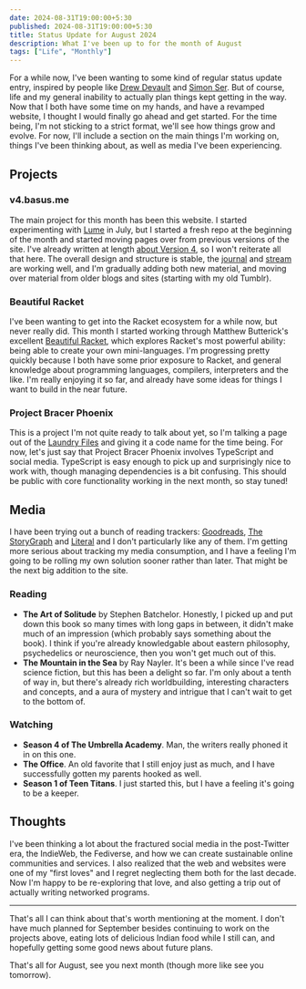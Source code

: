 ```yaml
---
date: 2024-08-31T19:00:00+5:30
published: 2024-08-31T19:00:00+5:30
title: Status Update for August 2024
description: What I've been up to for the month of August
tags: ["Life", "Monthly"]
---
```


For a while now, I've been wanting to some kind of regular status update entry,
inspired by people like [Drew
Devault](https://drewdevault.com/2022/10/15/Status-update-October-2022.html) and
[Simon Ser](https://emersion.fr/). But of course, life and my general inability
to actually plan things kept getting in the way. Now that I both have some time
on my hands, and have a revamped website, I thought I would finally go ahead and
get started. For the time being, I'm not sticking to a strict format, we'll see
how things grow and evolve. For now, I'll include a section on the main things
I'm working on, things I've been thinking about, as well as media I've been
experiencing.

## Projects

### v4.basus.me

The main project for this month has been this website. I started experimenting
with [Lume](https://lume.land) in July, but I started a fresh repo at the
beginning of the month and started moving pages over from previous versions of
the site. I've already written at length [about Version
4](/journal/2024/08/version-4/), so I won't reiterate all that here. The overall
design and structure is stable, the [journal](/journal) and [stream](/stream)
are working well, and I'm gradually adding both new material, and moving over
material from older blogs and sites (starting with my old Tumblr).

### Beautiful Racket

I've been wanting to get into the Racket ecosystem for a while now, but never
really did. This month I started working through Matthew Butterick's excellent
[Beautiful Racket](https://beautifulracket.com), which explores Racket's most
powerful ability: being able to create your own mini-languages. I'm progressing
pretty quickly because I both have some prior exposure to Racket, and general
knowledge about programming languages, compilers, interpreters and the like. I'm
really enjoying it so far, and already have some ideas for things I want to
build in the near future.

### <span class="codename">Project Bracer Phoenix</span>

This is a project I'm not quite ready to talk about yet, so I'm talking a page
out of the [Laundry
Files](https://thelaundryfiles.fandom.com/wiki/Category:Code_names) and giving
it a code name for the time being. For now, let's just say that <span
class="codename">Project Bracer Phoenix</span> involves TypeScript and social
media. TypeScript is easy enough to pick up and surprisingly nice to work with,
though managing dependencies is a bit confusing. This should be public with core
functionality working in the next month, so stay tuned!

## Media

I have been trying out a bunch of reading trackers:
[Goodreads](http://goodreads.com), [The StoryGraph](https://thestorygraph.com)
and [Literal](https://literal.club) and I don't particularly like any of them.
I'm getting more serious about tracking my media consumption, and I have a
feeling I'm going to be rolling my own solution sooner rather than later. That
might be the next big addition to the site.

### Reading

- **<span class="book">The Art of Solitude</span>** by Stephen Batchelor.
Honestly, I picked up and put down this book so many times with long gaps in
between, it didn't make much of an impression (which probably says something
about the book). I think if you're already knowledgable about eastern
philosophy, psychedelics or neuroscience, then you won't get much out of this.
- **<span class="book">The Mountain in the Sea</span>** by Ray Nayler. It's been
a while since I've read science fiction, but this has been a delight so far. I'm
only about a tenth of way in, but there's already rich worldbuilding,
interesting characters and concepts, and a aura of mystery and intrigue that I
can't wait to get to the bottom of.

### Watching

- **Season 4 of <span class="tv">The Umbrella Academy</span>**. Man, the writers
really phoned it in on this one.
- **<span class="tv">The Office</span>**. An old favorite that I still enjoy
just as much, and I have successfully gotten my parents hooked as well.
- **Season 1 of <span class="tv">Teen Titans</span>**. I just started this, but
  I have a feeling it's going to be a keeper.

## Thoughts

I've been thinking a lot about the fractured social media in the post-Twitter
era, the IndieWeb, the Fediverse, and how we can create sustainable online
communities and services. I also realized that the web and websites were one of
my "first loves" and I regret neglecting them both for the last decade. Now I'm
happy to be re-exploring that love, and also getting a trip out of actually
writing networked programs.

---

That's all I can think about that's worth mentioning at the moment. I don't have
much planned for September besides continuing to work on the projects above,
eating lots of delicious Indian food while I still can, and hopefully getting
some good news about future plans.

That's all for August, see you next month (though more like see you tomorrow).

